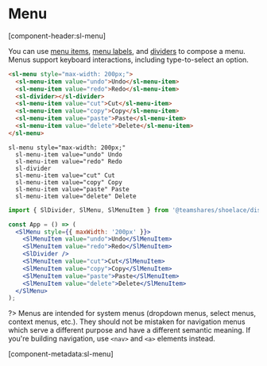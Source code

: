 # Menu

[component-header:sl-menu]

You can use [menu items](/components/menu-item), [menu labels](/components/menu-label), and [dividers](/components/divider) to compose a menu. Menus support keyboard interactions, including type-to-select an option.

```html preview
<sl-menu style="max-width: 200px;">
  <sl-menu-item value="undo">Undo</sl-menu-item>
  <sl-menu-item value="redo">Redo</sl-menu-item>
  <sl-divider></sl-divider>
  <sl-menu-item value="cut">Cut</sl-menu-item>
  <sl-menu-item value="copy">Copy</sl-menu-item>
  <sl-menu-item value="paste">Paste</sl-menu-item>
  <sl-menu-item value="delete">Delete</sl-menu-item>
</sl-menu>
```

```pug slim
sl-menu style="max-width: 200px;"
  sl-menu-item value="undo" Undo
  sl-menu-item value="redo" Redo
  sl-divider
  sl-menu-item value="cut" Cut
  sl-menu-item value="copy" Copy
  sl-menu-item value="paste" Paste
  sl-menu-item value="delete" Delete
```

```jsx react
import { SlDivider, SlMenu, SlMenuItem } from '@teamshares/shoelace/dist/react';

const App = () => (
  <SlMenu style={{ maxWidth: '200px' }}>
    <SlMenuItem value="undo">Undo</SlMenuItem>
    <SlMenuItem value="redo">Redo</SlMenuItem>
    <SlDivider />
    <SlMenuItem value="cut">Cut</SlMenuItem>
    <SlMenuItem value="copy">Copy</SlMenuItem>
    <SlMenuItem value="paste">Paste</SlMenuItem>
    <SlMenuItem value="delete">Delete</SlMenuItem>
  </SlMenu>
);
```

?> Menus are intended for system menus (dropdown menus, select menus, context menus, etc.). They should not be mistaken for navigation menus which serve a different purpose and have a different semantic meaning. If you're building navigation, use `<nav>` and `<a>` elements instead.

[component-metadata:sl-menu]
